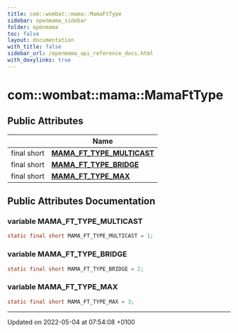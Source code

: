 ```yaml
---
title: com::wombat::mama::MamaFtType
sidebar: openmama_sidebar
folder: openmama
toc: false
layout: documentation
with_title: false
sidebar_url: /openmama_api_reference_docs.html
with_doxylinks: true
---
```


# com::wombat::mama::MamaFtType





## Public Attributes

|                | Name           |
| -------------- | -------------- |
| final short | **[MAMA_FT_TYPE_MULTICAST](classcom_1_1wombat_1_1mama_1_1MamaFtType.html#variable-mama-ft-type-multicast)**  |
| final short | **[MAMA_FT_TYPE_BRIDGE](classcom_1_1wombat_1_1mama_1_1MamaFtType.html#variable-mama-ft-type-bridge)**  |
| final short | **[MAMA_FT_TYPE_MAX](classcom_1_1wombat_1_1mama_1_1MamaFtType.html#variable-mama-ft-type-max)**  |

## Public Attributes Documentation

### variable MAMA_FT_TYPE_MULTICAST

```java
static final short MAMA_FT_TYPE_MULTICAST = 1;
```


### variable MAMA_FT_TYPE_BRIDGE

```java
static final short MAMA_FT_TYPE_BRIDGE = 2;
```


### variable MAMA_FT_TYPE_MAX

```java
static final short MAMA_FT_TYPE_MAX = 3;
```


-------------------------------

Updated on 2022-05-04 at 07:54:08 +0100